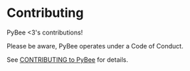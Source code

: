# Contributing

PyBee <3's contributions!

Please be aware, PyBee operates under a Code of Conduct.

See [CONTRIBUTING to PyBee](pybee.org/contributing) for details.

